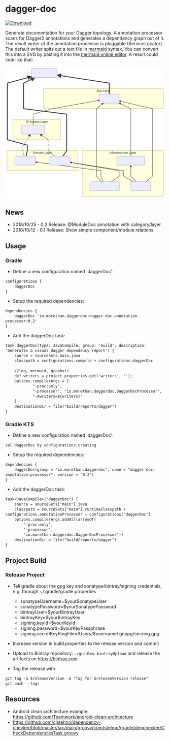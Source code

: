 # dagger-doc

[ ![Download](https://api.bintray.com/packages/oae/maven/dagger-doc-annotation-processor/images/download.svg) ](https://bintray.com/oae/maven/dagger-doc-annotation-processor/_latestVersion)

Generate documentation for your Dagger topology. A annotation processor scans for Dagger2 annotations and generates a dependency graph out of it. The result writer of the annotation processor is pluggable (ServiceLocator). The default writer spits out a text file in [mermaid](https://mermaidjs.github.io) syntax. You can convert this into a SVG by pasting it into the [mermaid online editor](https://mermaidjs.github.io/mermaid-live-editor/). A result could look like that:

![module-overview](docs/example.svg)


## News

- 2018/10/25 - 0.2 Release: @ModuleDoc annotation with category/layer
- 2018/10/12 - 0.1 Release: Show simple component/module relations

## Usage

### Gradle

- Define a new configuration named 'daggerDoc':
```
configurations {
    daggerDoc
}
```
- Setup the required dependencies:
```
dependencies {
    daggerDoc 'io.morethan.daggerdoc:dagger-doc-annotation-processor:0.2'
}
```
- Add the daggerDoc task:
```
task daggerDoc(type: JavaCompile, group: 'build', description: 'Generates a visual dagger dependency report') {
    source = sourceSets.main.java
    classpath = configurations.compile + configurations.daggerDoc
    
    //log, mermaid, graphviz
    def writers = project.properties.get('writers', '');
    options.compilerArgs = [
            "-proc:only",
            "-processor", "io.morethan.daggerdoc.DaggerDocProcessor",
            "-Awriters=${writers}"
    ]
    destinationDir = file("build/reports/dagger")
}
```

### Gradle KTS

- Define a new configuration named 'daggerDoc':
```
val daggerDoc by configurations.creating
```
- Setup the required dependencies:
```
dependencies {
    daggerDoc(group = "io.morethan.daggerdoc", name = "dagger-doc-annotation-processor", version = "0.2")
}
```
- Add the daggerDoc task:
```
task<JavaCompile>("daggerDoc") {
    source = sourceSets["main"].java
    classpath = sourceSets["main"].runtimeClasspath + configurations.annotationProcessor + configurations["daggerDoc"]
    options.compilerArgs.addAll(arrayOf(
        "-proc:only", 
        "-processor", 
        "io.morethan.daggerdoc.DaggerDocProcessor"))
    destinationDir = file("build/reports/dagger")
}
```


## Project Build

### Release Project

- Tell gradle about the gpg key and sonatype/bintray/signing credentials, e.g. through ~/.gradle/gradle.properties
  - sonatypeUsername=$yourSonatypeUser
  - sonatypePassword=$yourSonatypePassword
  - bintrayUser=$yourBintrayUser
  - bintrayKey=$yourBintrayKey
  - signing.keyId=$yourKeyId
  - signing.password=$yourKeyPassphrase
  - signing.secretKeyRingFile=/Users/$username/.gnupg/secring.gpg

- Increase version in build.properties to the release version and commit
- Upload to Bintray repository: `./gradlew bintrayUpload` and release the artifacts on https://bintray.com
- Tag the release with
```
git tag -a $releaseVersion -m "Tag for $releaseVersion release"
git push --tags
```


## Resources

- Android clean architecture example: https://github.com/Teamwork/android-clean-architecture
- https://github.com/cjstehno/dependency-checker/blob/master/src/main/groovy/com/stehno/gradle/depchecker/CheckDependenciesTask.groovy